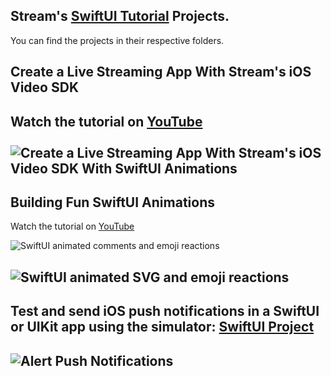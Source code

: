 ## Stream's [SwiftUI Tutorial](https://youtube.com/playlist?list=PLNBhvhkAJG6tJYnY-5oZ1JCp2fBNbVL_6) Projects.
You can find the projects in their respective folders. 

## Create a Live Streaming App With Stream's iOS Video SDK 
Watch the tutorial on [YouTube](https://youtu.be/SnWwDM1YXrc?si=_GEAnWOxvT_UTXai)
<br></br>
![Create a Live Streaming App With Stream's iOS Video SDK With SwiftUI Animations ](https://github.com/amosgyamfi/open-swiftui-animations/blob/master/AllGIF/amLiveFinal3.gif)
---

## Building Fun SwiftUI Animations
Watch the tutorial on [YouTube](https://www.youtube.com/playlist?list=PLNBhvhkAJG6tJYnY-5oZ1JCp2fBNbVL_6)

![SwiftUI animated comments and emoji reactions ](https://github.com/GetStream/swift-and-swiftui-tutorial-projects/blob/main/AnimatedEmojiReactions/FunEmojiReactions.gif)

![SwiftUI animated SVG and emoji reactions ](https://github.com/GetStream/swift-and-swiftui-tutorial-projects/blob/main/AnimatedEmojiReactions/emojiReactions1.gif)
---

## Test and send iOS push notifications in a SwiftUI or UIKit app using the simulator: [SwiftUI Project](https://github.com/GetStream/swift-and-swiftui-tutorial-projects/tree/main/AlertPushNotifications)

![Alert Push Notifications ](https://github.com/GetStream/swift-and-swiftui-tutorial-projects/blob/main/AlertPushNotifications/commandLinePushTesting.gif)
---











